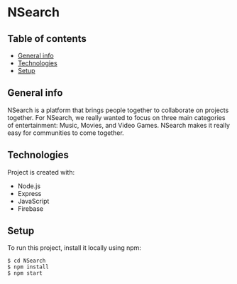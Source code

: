 # NSearch

## Table of contents
* [General info](#general-info)
* [Technologies](#technologies)
* [Setup](#setup)

## General info
NSearch is a platform that brings people together to collaborate on projects together. For NSearch, we really wanted to 
focus on three main categories of entertainment: Music, Movies, and Video Games. NSearch makes it really easy for communities to come
together.

## Technologies
Project is created with:
* Node.js
* Express
* JavaScript
* Firebase
	
## Setup
To run this project, install it locally using npm:

```
$ cd NSearch
$ npm install
$ npm start
